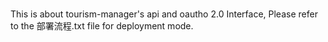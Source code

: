 ###
This is about  tourism-manager's api and  oautho 2.0 Interface,
Please refer to the 部署流程.txt file for deployment mode.